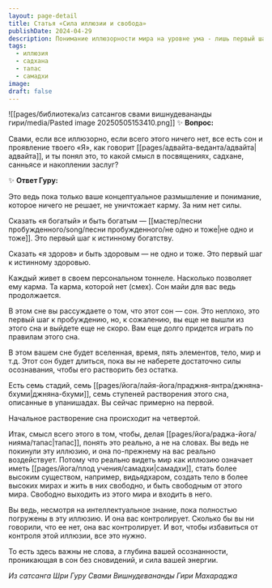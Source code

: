 ```yaml
---
layout: page-detail
title: Статья «Сила иллюзии и свобода»
publishDate: 2024-04-29
description: Понимание иллюзорности мира на уровне ума - лишь первый шаг, не уничтожающий карму и не дающий освобождения. Пока нет прямого опыта самадхи, иллюзия майи продолжает контролировать человека. Только через садхану, тапас и накопление заслуг возможно выйти за пределы сна, растворить иллюзию и обрести подлинную свободу. Важна не концепция, а глубина осознанности и сила внутренней энергии.
tags:
  - иллюзия
  - садхана
  - тапас
  - самадхи
image: 
draft: false
---
```

![[pages/библиотека/из сатсангов свами вишнудевананды гири/media/Pasted image 20250505153410.png]]
 ✨ **Вопрос:** 

 Свами, если все иллюзорно, если всего этого ничего нет, все есть сон и проявление твоего «Я», как говорит [[pages/адвайта-веданта/адвайта|адвайта]], и ты понял это, то какой смысл в посвящениях, садхане, санньясе и накоплении заслуг?

 ✨ **Ответ Гуру:** 

 Это ведь пока только ваше концептуальное размышление и понимание, которое ничего не решает, не уничтожает карму. За ним нет силы.

 Сказать «я богатый» и быть богатым — [[мастер/песни пробужденного/song/песни пробужденного/не одно и тоже|не одно и тоже]]. Это первый шаг к истинному богатству.

 Сказать «я здоров» и быть здоровым — не одно и тоже. Это первый шаг к истинному здоровью.

 Каждый живет в своем персональном тоннеле. Насколько позволяет ему карма. Та карма, которой нет (смех). Сон майи для вас ведь продолжается.

 В этом сне вы рассуждаете о том, что этот сон — сон. Это неплохо, это первый шаг к пробуждению, но, к сожалению, вы еще не вышли из этого сна и выйдете еще не скоро. Вам еще долго придется играть по правилам этого сна.

 В этом вашем сне будет вселенная, время, пять элементов, тело, мир и т.д. Этот сон будет длиться, пока вы не наберете достаточно силы осознавания, чтобы его растворить без остатка.

 Есть семь стадий, семь [[pages/йога/лайя-йога/праджня-янтра/джняна-бхуми|джняна-бхуми]], семь ступеней растворения этого сна, описанные в упанишадах. Вы сейчас примерно на первой.

 Начальное растворение сна происходит на четвертой.

 Итак, смысл всего этого в том, чтобы, делая [[pages/йога/раджа-йога/нияма/тапас|тапас]], понять это реально, а не на словах. Вы ведь не покинули эту иллюзию, и она по-прежнему на вас реально воздействует. Потому что реально видеть мир как иллюзию означает иметь [[pages/йога/плод учения/самадхи|самадхи]], стать более высоким существом, например, видьядхаром, создать тело в более высоких мирах и жить в них свободно, и быть свободным от этого мира. Свободно выходить из этого мира и входить в него.

 Вы ведь, несмотря на интеллектуальное знание, пока полностью погружены в эту иллюзию. И она вас контролирует. Сколько бы вы ни говорили, что ее нет, она вас контролирует. И вот, чтобы избавиться от контроля этой иллюзии, все это нужно.

 То есть здесь важны не слова, а глубина вашей осознанности, проникающая в сон без сновидений, и сила вашей энергии.

*Из сатсанга Шри Гуру Свами Вишнудевананды Гири Махараджа*